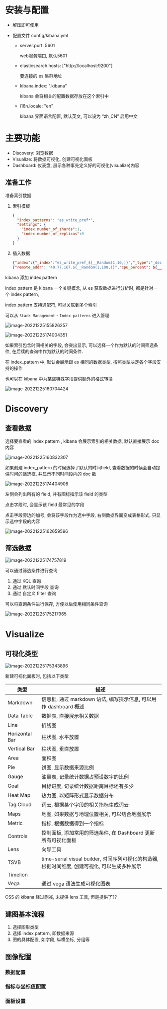 

# 安装与配置

- 解压即可使用

- 配置文件 config/kibana.yml

  - server.port: 5601

    web服务端口, 默认5601

  - elasticsearch.hosts: ["http://localhost:9200"]

    要连接的 es 集群地址

  - kibana.index: ".kibana"

    kibana 会将相关的配置数据存放在这个索引中

  - i18n.locale: "en"

    kibana 界面语言配置, 默认英文, 可以设为 “zh_CN” 启用中文

# 主要功能

- Discovery: 浏览数据
- Visualize: 将数据可视化, 创建可视化面板
- Dashboard: 仪表盘, 展示各种事先定义好的可视化(visualize)内容

## 准备工作

准备索引数据

1. 索引模板

   ```json
   {
     "index_patterns": "es_write_pref*",
     "settings": {
       "index.number_of_shards":1,
       "index.number_of_replicas":0
     }
   }
   ```

2. 插入数据

   ```json
   {"index":{"_index":"es_write_pref_${__Random(1,10,)}","_type":"_doc"}}
   {"remote_addr": "40.77.167.${__Random(1,100,)}","cpu_percent": ${__Random(30,60,)},"mem_usage_percent": ${__Random(50,60,)},"request": "GET /image/578/article/100x100 HTTP/1.1","http_referer": ["-"],"body_bytes_sent": 9831,"time_local": "2022-12-${__Random(10,25,)} ${__Random(0,23,)}:${__Random(0,59,)}:${__Random(0,59,)}","status": 200,"http_user_agent": "Mozilla/5.0 (compatible; bingbot/2.0; +http://www.bing.com/bingbot.htm)"}
   
   ```

kibana 添加 index pattern

index pattern 是 kibana 一个关键概念, 从 es 获取数据进行分析时, 都是针对一个 index pattern, 

index pattern 支持通配符, 可以关联到多个索引

可以从 `Stack Management` - `Index patterns` 进入管理

![image-20221225155826257](Untitled.assets/image-20221225155826257.png)

![image-20221225174004351](Untitled.assets/image-20221225174004351.png)

如果索引包含时间相关的字段, 会突出显示, 可以选择一个作为默认的时间筛选条件, 在后续的查询中作为默认的时间条件.

在 index_pattern 中, 默认会展示跟 es 相同的数据类型, 按照类型决定各个字段支持的操作

也可以在 kibana 中为某些特殊字段提供额外的格式转换

![image-20221225160704424](Untitled.assets/image-20221225160704424.png)

# Discovery

## 查看数据

选择要查看的 index pattern , kibana 会展示索引的相关数据, 默认直接展示 doc 内容

![image-20221225160832307](Untitled.assets/image-20221225160832307.png)

如果创建 index_pattern 的时候选择了默认的时间field, 查看数据的时候会自动提供时间的筛选框, 并显示不同时间段内的 doc 数

![image-20221225174404908](Untitled.assets/image-20221225174404908.png)

左侧会列出所有的 field, 并有图标指示该 field 的类型

点击字段时, 会显示该 field 最常见的字段

点击字段旁边的加号, 会将该字段作为选中字段, 右侧数据界面变成表格形式, 只显示选中字段的内容

![image-20221225162659596](Untitled.assets/image-20221225162659596.png)

## 筛选数据

![image-20221225174757819](Untitled.assets/image-20221225174757819.png)

可以通过筛选条件进行查询

1. 通过 KQL 查询
2. 通过 默认时间字段 查询
3. 通过 自定义 filter 查询

可以将查询条件进行保存, 方便以后使用相同条件查询

![image-20221225175217965](Untitled.assets/image-20221225175217965.png)

# Visualize

## 可视化类型

![image-20221225175343896](Untitled.assets/image-20221225175343896.png)

新建可视化面板时, 包括以下类型

| 类型           | 描述                                                         |
| -------------- | ------------------------------------------------------------ |
| Markdown       | 信息框, 通过 markdown 语法, 编写提示信息, 可以用作 dashboard 概述 |
| Data Table     | 数据表, 直接展示相关数据                                     |
| Line           | 折线图                                                       |
| Horizontal Bar | 柱状图, 水平放置                                             |
| Vertical Bar   | 柱状图, 垂直放置                                             |
| Area           | 面积图                                                       |
| Pie            | 饼图, 显示数据来源比例                                       |
| Gauge          | 油量表, 记录统计数据占预设数字的比例                         |
| Goal           | 目标进度, 记录统计数据距离目标还有多少                       |
| Heat Map       | 热力图, 以矩阵形式显示数据分布                               |
| Tag Cloud      | 词云, 根据某个字段的相关指标生成词云                         |
| Maps           | 地图, 如果数据与地理位置相关, 可以结合地图展示               |
| Metric         | 指标, 根据数据得到一个指标                                   |
| Controls       | 控制面板, 添加常用的筛选条件, 在 Dashboard 更新所有可视化面板 |
| Lens           | 向导工具                                                     |
| TSVB           | time-serial visual builder, 时间序列可视化的构造器, 根据时间维度, 创建可视化, 可以生成多种展示 |
| Timelion       |                                                              |
| Vega           | 通过 vega 语法生成可视化图表                                 |

CSS 的 kibana 经过删减, 未提供 lens 工具, 但是提供了??

## 建图基本流程

1. 选择图形类型
2. 选择 index pattern, 即数据来源
3. 图的具体配置, 如字段, 纵横坐标, 分组等

## 图像配置

### 数据配置

### 指标与坐标值配置

### 面板设置

